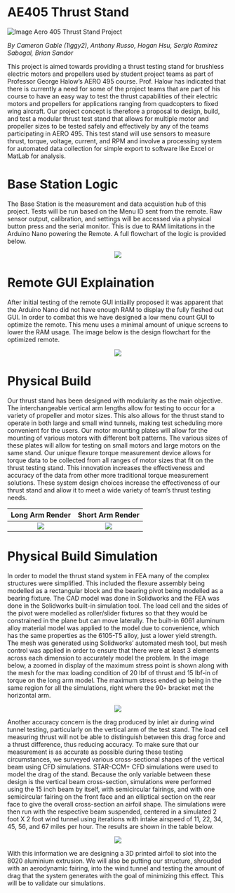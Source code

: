 # AE405 Thrust Stand
![Image](http://clasp-research.engin.umich.edu/groups/s3fl/images/aero.jpg)
Aero 405 Thrust Stand Project

*By Cameron Gable (1iggy2), Anthony Russo, Hogan Hsu, Sergio Ramirez Sabogal, Brian Sandor*

This project is aimed towards providing a thrust testing stand for brushless electric motors
and propellers used by student project teams as part of Professor George Halow’s AERO 495
course. Prof. Halow has indicated that there is currently a need for some of the project teams that
are part of his course to have an easy way to test the thrust capabilities of their electric motors and
propellers for applications ranging from quadcopters to fixed wing aircraft. Our project concept is
therefore a proposal to design, build, and test a modular thrust test stand that allows for multiple
motor and propeller sizes to be tested safely and effectively by any of the teams participating in
AERO 495. This test stand will use sensors to measure thrust, torque, voltage, current, and RPM
and involve a processing system for automated data collection for simple export to software like
Excel or MatLab for analysis.

# Base Station Logic

The Base Station is the measurement and data acquistion hub of this project. Tests will be run based on the Menu ID sent from the remote. Raw sensor output, calibration, and settings will be accessed via a physical button press and the serial monitor. This is due to RAM limitations in the Arduino Nano powering the Remote. A full flowchart of the logic is provided below.

<p align="center">
  <img src="https://github.com/1iggy2/AE405-Thrust_Stand/blob/main/Flowcharts/BaseStationLogic.png?raw=true">
</p>

# Remote GUI Explaination

After initial testing of the remote GUI intiailly proposed it was apparent that the Arduino Nano did not have enough RAM to display the fully fleshed out GUI. In order to combat this we have designed a low menu count GUI to optimize the remote. This menu uses a minimal amount of unique screens to lower the RAM usage. The image below is the design flowchart for the optimized remote.

<p align="center">
  <img src="https://github.com/1iggy2/AE405-Thrust_Stand/blob/main/Flowcharts/Low_RAM_GUI_Flowchart.png?raw=true">
</p>

# Physical Build

Our thrust stand has been designed with modularity as the main objective. The interchangeable
vertical arm lengths allow for testing to occur for a variety of propeller and motor sizes. This also
allows for the thrust stand to operate in both large and small wind tunnels, making test scheduling more convenient for the users. Our motor mounting plates will allow for the mounting of
various motors with different bolt patterns. The various sizes of these plates will allow for testing
on small motors and large motors on the same stand. Our unique flexure torque measurement
device allows for torque data to be collected from all ranges of motor sizes that fit on the thrust
testing stand. This innovation increases the effectiveness and accuracy of the data from other more
traditional torque measurement solutions. These system design choices increase the effectiveness
of our thrust stand and allow it to meet a wide variety of team’s thrust testing needs.


Long Arm Render             |  Short Arm Render
  :-------------------------:|:-------------------------:
![](https://github.com/1iggy2/AE405-Thrust_Stand/blob/main/Images/PH1R_L-Stand_Assembly_long.PNG)  |  ![](https://github.com/1iggy2/AE405-Thrust_Stand/blob/main/Images/PH1R_L-Stand_Assembly_short.PNG)

# Physical Build Simulation

In order to model the thrust stand system in FEA many of the complex structures
were simplified. This included the flexure assembly being modelled as a rectangular block and
the bearing pivot being modelled as a bearing fixture. The CAD model was done in Solidworks
and the FEA was done in the Solidworks built-in simulation tool. The load cell and the sides of the
pivot were modelled as roller/slider fixtures so that they would be constrained in the plane but
can move laterally. The built-in 6061 aluminum alloy material model was applied to the model
due to convenience, which has the same properties as the 6105-T5 alloy, just a lower yield strength.
The mesh was generated using Solidworks’ automated mesh tool, but mesh control was applied
in order to ensure that there were at least 3 elements across each dimension to accurately model
the problem. In the image below, a zoomed in display of the maximum stress point is shown along with
the mesh for the max loading condition of 20 lbf of thrust and 15 lbf-in of torque on the long
arm model. The maximum stress ended up being in the same region for all the simulations, right
where the 90◦ bracket met the horizontal arm.

<p align="center">
  <img src="https://github.com/1iggy2/AE405-Thrust_Stand/blob/main/Images/PH1R_maxstress.png?raw=true">
</p>

Another accuracy concern is the drag produced by inlet air during wind tunnel testing, particularly
on the vertical arm of the test stand. The load cell measuring thrust will not be able to distinguish between this drag force and a thrust difference, thus reducing accuracy. To make sure that
our measurement is as accurate as possible during these testing circumstances, we surveyed various cross-sectional shapes of the vertical beam using CFD simulations. STAR-CCM+ CFD simulations were used to model the drag of the
stand. Because the only variable between these design is the vertical beam cross-section, simulations were performed using the 15 inch beam by itself, with semicircular fairings, and with one
semicircular fairing on the front face and an elliptical section on the rear face to give the overall cross-section an airfoil shape. The simulations were then run with the respective beam suspended,
centered in a simulated 2 foot X 2 foot wind tunnel using iterations with intake airspeed of 11, 22,
34, 45, 56, and 67 miles per hour. The results are shown in the table below.

<p align="center">
  <img src="https://github.com/1iggy2/AE405-Thrust_Stand/blob/main/Images/DragTable.PNG?raw=true">
</p>

With this information we are designing a 3D printed airfoil to slot into the 8020 aluminium extrusion. We will also be putting our structure, shrouded with an aerodynamic
fairing, into the wind tunnel and testing the amount of drag that the system generates with the
goal of minimizing this effect. This will be to validate our simulations.
